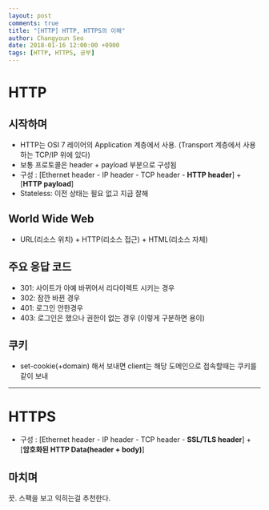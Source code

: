 ```yaml
---
layout: post
comments: true
title: "[HTTP] HTTP, HTTPS의 이해"
author: Changyoun Seo
date: 2018-01-16 12:00:00 +0900
tags: [HTTP, HTTPS, 공부]
---
```


# HTTP

## 시작하며
- HTTP는 OSI 7 레이어의 Application 계층에서 사용. (Transport 계층에서 사용하는 TCP/IP 위에 있다)
- 보통 프로토콜은 header + payload 부분으로 구성됨
- 구성 : [Ethernet header - IP header - TCP header - **HTTP header**] + [**HTTP payload**]
- Stateless: 이전 상태는 필요 없고 지금 잘해

## World Wide Web
- URL(리소스 위치) + HTTP(리소스 접근) + HTML(리소스 자체)

## 주요 응답 코드
- 301: 사이트가 아예 바뀌어서 리다이렉트 시키는 경우
- 302: 잠깐 바뀐 경우
- 401: 로그인 안한경우
- 403: 로그인은 했으나 권한이 없는 경우 (이렇게 구분하면 용이)

## 쿠키
- set-cookie(+domain) 해서 보내면 client는 해당 도메인으로 접속할때는 쿠키를 같이 보내

---

# HTTPS
- 구성 : [Ethernet header - IP header - TCP header - **SSL/TLS header**] + [**암호화된 HTTP Data(header + body)**]

## 마치며
끗. 스팩을 보고 익히는걸 추천한다.